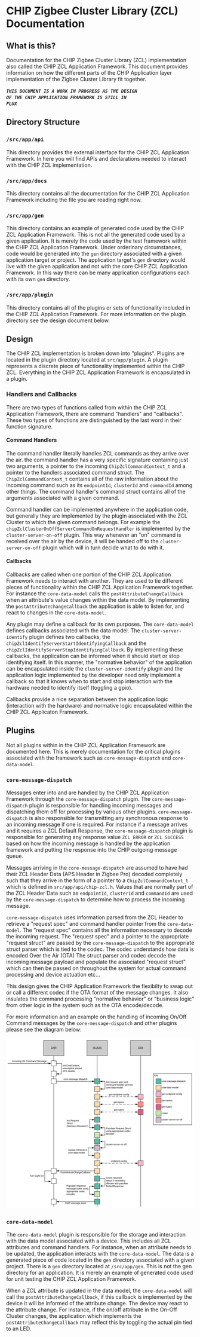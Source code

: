 # CHIP Zigbee Cluster Library (ZCL) Documentation

## What is this?

Documentation for the CHIP Zigbee Cluster Library (ZCL) implementation also
called the CHIP ZCL Application Framework. This document provides information on
how the different parts of the CHIP Application layer implementation of the
Zigbee Cluster Library fit together.

**_<code>THIS DOCUMENT IS A WORK IN PROGRESS AS THE DESIGN OF THE CHIP
APPLICATION FRAMEWORK IS STILL IN FLUX</code>_**

## Directory Structure

### <code>/src/app/api</code>

This directory provides the external interface for the CHIP ZCL Application
Framework. In here you will find APIs and declarations needed to interact with
the CHIP ZCL implementation.

### <code>/src/app/docs</code>

This directory contains all the documentation for the CHIP ZCL Application
Framework including the file you are reading right now.

### <code>/src/app/gen</code>

This directory contains an example of generated code used by the CHIP ZCL
Application Framework. This is not all the generated code used by a given
application. It is merely the code used by the test framework within the CHIP
ZCL Application Framework. Under orderinary circumstances, code would be
generated into the <code>gen</code> directory associated with a given
application target or project. The application target's <code>gen</code>
directory would live with the given application and not with the core CHIP ZCL
Application Framework. In this way there can be many application configurations
each with its own <code>gen</code> directory.

### <code>/src/app/plugin</code>

This directory contains all of the plugins or sets of functionality included in
the CHIP ZCL Application Framework. For more information on the plugin directory
see the design document below.

## Design

The CHIP ZCL implementation is broken down into "plugins". Plugins are located
in the plugin directory located at <code>src/app/plugin</code>. A plugin
represents a discrete piece of functionality implemented within the CHIP ZCL.
Everything in the CHIP ZCL Application Framework is encapsulated in a plugin.

### Handlers and Callbacks

There are two types of functions called from within the CHIP ZCL Application
Framework, there are command "handlers" and "callbacks". These two types of
functions are distinguished by the last word in their function signature.

#### Command Handlers

The command handler literally handles ZCL commands as they arrive over the air.
the command handler has a very specific signature containing just two arguments,
a pointer to the incoming <code>ChipZclCommandContext_t</code> and a pointer to
the handlers associated command struct. The <code>ChipZclCommandContext_t</code>
contains all of the raw information about the incoming command such as its
<code>endpointId</code>, <code>clusterId</code> and <code>commandId</code> among
other things. The command handler's command struct contains all of the arguments
associated with a given command.

Command handler can be implemented anywhere in the application code, but
generally they are implemented by the plugin associated with the ZCL Cluster to
which the given command belongs. For example the
<code>chipZclClusterOnOffServerCommandOnRequestHandler</code> is implemented by
the <code>cluster-server-on-off</code> plugin. This way whenever an "on" command
is received over the air by the device, it will be handed off to the
<code>cluster-server-on-off</code> plugin which will in turn decide what to do
with it.

#### Callbacks

Callbacks are called when one portion of the CHIP ZCL Application Framework
needs to interact with another. They are used to tie different pieces of
functionality within the CHIP ZCL Application Framework together. For instance
the <code>core-data-model</code> calls the
<code>postAttributeChangeCallback</code> when an attribute's value changes
within the data model. By implementing the
<code>postAttributeChangeCallback</code> the application is able to listen for,
and react to changes in the <code>core-data-model</code>.

Any plugin may define a callback for its own purposes. The
<code>core-data-model</code> defines callbacks associated with the data model.
The <code>cluster-server-identify</code> plugin defines two callbacks, the
<code>chipZclIdentifyServerStartIdentifyingCallback</code> and the
<code>chipZclIdentifyServerStopIdentifyingCallback</code>. By implementing these
callbacks, the application can be informed when it should start or stop
identifying itself. In this manner, the "normative behavior" of the application
can be encapsulated inside the <code>cluster-server-identify</code> plugin and
the application logic implemented by the developer need only implement a
callback so that it knows when to start and stop interaction with the hardware
needed to identify itself (toggling a gpio).

Callbacks provide a nice separation between the application logic (interaction
with the hardware) and normative logic encapsulated within the CHIP ZCL
Applicaton Framework.

## Plugins

Not all plugins within in the CHIP ZCL Application Framework are documented
here. This is merely documentation for the critical plugins associated with the
framework such as <code>core-message-dispatch</code> and
<code>core-data-model</code>.

### <code>core-message-dispatch</code>

Messages enter into and are handled by the CHIP ZCL Application Framework
through the <code>core-message-dispatch</code> plugin. The
<code>core-message-dispatch</code> plugin is responsible for handling incoming
messages and dispatching them off for processing by various other plugins.
<code>core-message-dispatch</code> is also responsible for transmitting any
synchronous response to an incoming message if one is required. For instance if
a message arrives and it requires a ZCL Default Response, the
<code>core-message-dispatch</code> plugin is responsible for generating any
response value <code>ZCL_ERROR</code> or <code>ZCL_SUCCESS</code> based on how
the incoming message is handled by the application framework and putting the
response into the CHIP outgoing message queue.

Messages arriving in the <code>core-message-dispatch</code> are assumed to have
had their ZCL Header Data (APS Header in Zigbee Pro) decoded completely such
that they arrive in the form of a pointer to a
<code>ChipZclCommandContext_t</code> which is defined in
<code>src/app/api/chip-zcl.h</code>. Values that are normally part of the ZCL
Header Data such as <code>endpointId</code>, <code>clusterId</code> and
<code>commandId</code> are used by the <code>core-message-dispatch</code> to
determine how to process the incoming message.

<code>core-message-dispatch</code> uses information parsed from the ZCL Header
to retrieve a "request spec" and command handler pointer from the
<code>core-data-model</code>. The "request spec" contains all the information
necessary to decode the incoming request. The "request spec" and a pointer to
the appropriate "request struct" are passed by the
<code>core-message-dispatch</code> to the appropriate struct parser which is
tied to the codec. The codec understands how data is encoded Over the Air (OTA)
The struct parser and codec decode the incoming message payload and populate the
associated "request struct" which can then be passed on throughout the system
for actual command processing and device actuation etc...

This design gives the CHIP Application Framework the flexibilty to swap out or
call a different codec if the OTA format of the message changes. It also
insulates the command processing "normative behavior" or "business logic" from
other logic in the system such as the OTA encode/decode.

For more information and an example on the handling of incoming On/Off Command
messages by the <code>core-message-dispatch</code> and other plugins please see
the diagram below:

![CHIP ZCL Message Flow for On Command](chip-zcl-msg-flow-on-command.svg)

### <code>core-data-model</code>

The <code>core-data-model</code> plugin is responsible for the storage and
interaction with the data model associated with a device. This includes all ZCL
attributes and command handlers. For instance, when an attribute needs to be
updated, the application interacts with the <code>core-data-model</code>. The
data is a generated piece of code located in the <code>gen</code> directory
associated with a given project. There is a <code>gen</code> directory located
at <code>/src/app/gen</code>. This is not the gen directory for an application.
It is merely an example of generated code used for unit testing the CHIP ZCL
Application Framework.

When a ZCL attribute is updated in the data model, the
<code>core-data-model</code> will call the
<code>postAttributeChangeCallback</code>, if this callback is implemented by the
device it will be informed of the attribute change. The device may react to the
attribute change. For instance, if the on/off attribute in the On-Off Cluster
changes, the application which implements the
<code>postAttributeChangeCallback</code> may reflect this by toggling the actual
pin tied to an LED.
